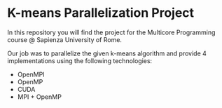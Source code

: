 # K-means Parallelization Project
In this repository you will find the project for the Multicore Programming course @ Sapienza University of Rome.

Our job was to parallelize the given k-means algorithm and provide 4 implementations using the following technologies:
- OpenMPI
- OpenMP
- CUDA
- MPI + OpenMP